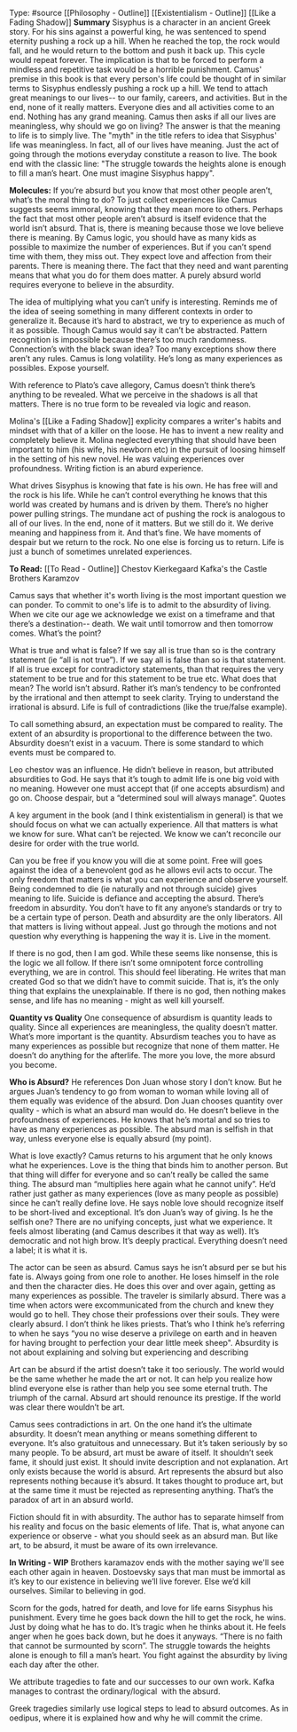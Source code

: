 Type: #source 
[[Philosophy - Outline]]
[[Existentialism - Outline]]
[[Like a Fading Shadow]]
**Summary**
Sisyphus is a character in an ancient Greek story. For his sins against a powerful king, he was sentenced to spend eternity pushing a rock up a hill. When he reached the top, the rock would fall, and he would return to the bottom and push it back up. This cycle would repeat forever. The implication is that to be forced to perform a mindless and repetitive task would be a horrible punishment. Camus' premise in this book is that every person's life could be thought of in similar terms to Sisyphus endlessly pushing a rock up a hill. We tend to attach great meanings to our lives-- to our family, careers, and activities. But in the end, none of it really matters. Everyone dies and all activities come to an end. Nothing has any grand meaning. Camus then asks if all our lives are meaningless, why should we go on living? The answer is that the meaning to life is to simply live. The "myth" in the title refers to idea that Sisyphus' life was meaningless. In fact, all of our lives have meaning. Just the act of going through the motions everyday constitute a reason to live. The book end with the classic line: "The struggle towards the heights alone is enough to fill a man’s heart. One must imagine Sisyphus happy".

**Molecules:**
If you’re absurd but you know that most other people aren’t, what’s the moral thing to do? To just collect experiences like Camus suggests seems immoral, knowing that they mean more to others. Perhaps the fact that most other people aren’t absurd is itself evidence that the world isn’t absurd. That is, there is meaning because those we love believe there is meaning. By Camus logic, you should have as many kids as possible to maximize the number of experiences. But if you can’t spend time with them, they miss out. They expect love and affection from their parents. There is meaning there. The fact that they need and want parenting means that what you do for them does matter. A purely absurd world requires everyone to believe in the absurdity.

The idea of multiplying what you can’t unify is interesting. Reminds me of the idea of seeing something in many different contexts in order to generalize it. Because it’s hard to abstract, we try to experience as much of it as possible. Though Camus would say it can’t be abstracted. Pattern recognition is impossible because there’s too much randomness. Connection’s with the black swan idea? Too many exceptions show there aren’t any rules. Camus is long volatility. He’s long as many experiences as possibles. Expose yourself.

With reference to Plato’s cave allegory, Camus doesn’t think there’s anything to be revealed. What we perceive in the shadows is all that matters. There is no true form to be revealed via logic and reason.

Molina's [[Like a Fading Shadow]] explicity compares a writer's habits and mindset with that of a killer on the loose. He has to invent a new reality and completely believe it. Molina neglected everything that should have been important to him (his wife, his newborn etc) in the pursuit of loosing himself in the setting of his new novel. He was valuing experiences over profoundness. Writing fiction is an aburd experience.

What drives Sisyphus is knowing that fate is his own. He has free will and the rock is his life. While he can’t control everything he knows that this world was created by humans and is driven by them. There’s no higher power pulling strings. The mundane act of pushing the rock is analogous to all of our lives. In the end, none of it matters. But we still do it. We derive meaning and happiness from it. And that’s fine. We have moments of despair but we return to the rock. No one else is forcing us to return. Life is just a bunch of sometimes unrelated experiences.


**To Read:**
[[To Read - Outline]]
Chestov
Kierkegaard
Kafka's the Castle
Brothers Karamzov


Camus says that whether it's worth living is the most important question we can ponder. To commit to one's life is to admit to the absurdity of living. When we cite our age we acknowledge we exist on a timeframe and that there’s a destination-- death. We wait until tomorrow and then tomorrow comes. What’s the point?

What is true and what is false? If we say all is true than so is the contrary statement (ie “all is not true”). If we say all is false than so is that statement. If all is true except for contradictory statements, than that requires the very statement to be true and for this statement to be true etc. What does that mean? The world isn’t absurd. Rather it’s man’s tendency to be confronted by the irrational and then attempt to seek clarity. Trying to understand the irrational is absurd. Life is full of contradictions (like the true/false example).

To call something absurd, an expectation must be compared to reality. The extent of an absurdity is proportional to the difference between the two. Absurdity doesn’t exist in a vacuum. There is some standard to which events must be compared to.

Leo chestov was an influence. He didn’t believe in reason, but attributed absurdities to God. 
He says that it’s tough to admit life is one big void with no meaning. However one must accept that (if one accepts absurdism) and go on. Choose despair, but a “determined soul will always manage”. Quotes 

A key argument in the book (and I think existentialism in general) is that we should focus on what we can actually experience. All that matters is what we know for sure. What can’t be rejected. We know we can’t reconcile our desire for order with the true world.   

Can you be free if you know you will die at some point. Free will goes against the idea of a benevolent god as he allows evil acts to occur. The only freedom that matters is what you can experience and observe yourself. Being condemned to die (ie naturally and not through suicide) gives meaning to life. Suicide is defiance and accepting the absurd. There’s freedom in absurdity. You don’t have to fit any anyone’s standards or try to be a certain type of person. Death and absurdity are the only liberators. All that matters is living without appeal. Just go through the motions and not question why everything is happening the way it is. Live in the moment.

If there is no god, then I am god. While these seems like nonsense, this is the logic we all follow. If there isn’t some omnipotent force controlling everything, we are in control. This should feel liberating. He writes that man created God so that we didn’t have to commit suicide. That is, it’s the only thing that explains the unexplainable. If there is no god, then nothing makes sense, and life has no meaning - might as well kill yourself.

**Quantity vs Quality**
One consequence of absurdism is quantity leads to quality. Since all experiences are meaningless, the quality doesn’t matter. What’s more important is the quantity. Absurdism teaches you to have as many experiences as possible but recognize that none of them matter.
He doesn’t do anything for the afterlife. The more you love, the more absurd you become.


**Who is Absurd?**
He references Don Juan whose story I don’t know. But he argues Juan’s tendency to go from woman to woman while loving all of them equally was evidence of the absurd. Don Juan chooses quantity over quality - which is what an absurd man would do. He doesn’t believe in the profoundness of experiences. He knows that he’s mortal and so tries to have as many experiences as possible. The absurd man is selfish in that way, unless everyone else is equally absurd (my point).  

What is love exactly? Camus returns to his argument that he only knows what he experiences. Love is the thing that binds him to another person. But that thing will differ for everyone and so can’t really be called the same thing. The absurd man “multiplies here again what he cannot unify”. He’d rather just gather as many experiences (love as many people as possible) since he can’t really define love. He says noble love should recognize itself to be short-lived and exceptional. It’s don Juan’s way of giving. Is he the selfish one? There are no unifying concepts, just what we experience. It feels almost liberating (and Camus describes it that way as well). It’s democratic and not high brow. It’s deeply practical. Everything doesn’t need a label; it is what it is.   

The actor can be seen as absurd. Camus says he isn’t absurd per se but his fate is. Always going from one role to another. He loses himself in the role and then the character dies. He does this over and over again, getting as many experiences as possible. The traveler is similarly absurd. There was a time when actors were excommunicated from the church and knew they would go to hell. They chose their professions over their souls. They were clearly absurd. I don’t think he likes priests. That’s who I think he’s referring to when he says “you no wise deserve a privilege on earth and in heaven for having brought to perfection your dear little meek sheep". Absurdity is not about explaining and solving but experiencing and describing 

Art can be absurd if the artist doesn’t take it too seriously. The world would be the same whether he made the art or not. It can help you realize how blind everyone else is rather than help you see some eternal truth. The triumph of the carnal. Absurd art should renounce its prestige. If the world was clear there wouldn’t be art.   

Camus sees contradictions in art. On the one hand it’s the ultimate absurdity. It doesn’t mean anything or means something different to everyone. It’s also gratuitous and unnecessary. But it’s taken seriously by so many people. To be absurd, art must be aware of itself. It shouldn’t seek fame, it should just exist. It should invite description and not explanation. Art only exists because the world is absurd. Art represents the absurd but also represents nothing because it’s absurd. It takes thought to produce art, but at the same time it must be rejected as representing anything. That’s the paradox of art in an absurd world.

Fiction should fit in with absurdity. The author has to separate himself from his reality and focus on the basic elements of life. That is, what anyone can experience or observe - what you should seek as an absurd man. But like art, to be absurd, it must be aware of its own irrelevance. 

**In Writing - WIP**
Brothers karamazov ends with the mother saying we'll see each other again in heaven. Dostoevsky says that man must be immortal as it’s key to our existence in believing we’ll live forever. Else we’d kill ourselves. Similar to believing in god.

Scorn for the gods, hatred for death, and love for life earns Sisyphus his punishment. Every time he goes back down the hill to get the rock, he wins. Just by doing what he has to do. It’s tragic when he thinks about it. He feels anger when he goes back down, but he does it anyways. “There is no faith that cannot be surmounted by scorn”. The struggle towards the heights alone is enough to fill a man’s heart. You fight against the absurdity by living each day after the other.

We attribute tragedies to fate and our successes to our own work. Kafka manages to contrast the ordinary/logical  with the absurd.

Greek tragedies similarly use logical steps to lead to absurd outcomes. As in oedipus, where it is explained how and why he will commit the crime.

